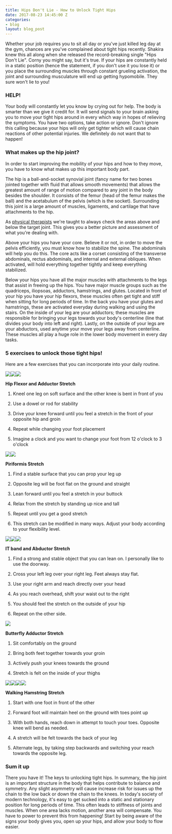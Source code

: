 ```yaml
---
title: Hips Don't Lie - How to Unlock Tight Hips
date: 2017-08-23 14:45:00 Z
categories:
- blog
layout: blog_post
---
```


Whether your job requires you to sit all day or you've just killed leg day at the gym, chances are you've complained about tight hips recently. Shakira knew this all along when she released the record-breaking single "Hips Don't Lie". Corny you might say, but it's true. If your hips are constantly held in a static position (hence the statement, if you don't use it you lose it) or you place the surrounding muscles through constant grueling activation, the joint and surrounding musculature will end up getting hypomobile. They sure won't lie to you!

### HELP!

Your body will constantly let you know by crying out for help. The body is smarter than we give it credit for. It will send signals to your brain asking you to move your tight hips around in every which way in hopes of relieving the symptoms. You have two options, take action or ignore. Don't ignore this calling because your hips will only get tighter which will cause chain reactions of other potential injuries. We definitely do not want that to happen!

### What makes up the hip joint?

In order to start improving the mobility of your hips and how to they move, you have to know what makes up this important body part.

The hip is a ball-and-socket synovial joint (fancy name for two bones jointed together with fluid that allows smooth movements) that allows the greatest amount of range of motion compared to any joint in the body besides the shoulder.  It consists of the femur (head of the femur makes the ball) and the acetabulum of the pelvis (which is the socket). Surrounding this joint is a large amount of muscles, ligaments, and cartilage that have attachments to the hip.

As [physical therapists](/#team) we're taught to always check the areas above and below the target joint. This gives you a better picture and assessment of what you're dealing with.

Above your hips you have your core. Believe it or not, in order to move the pelvis efficiently, you must know how to stabilize the spine. The abdominals will help you do this. The core acts like a corset consisting of the transverse abdominals, rectus abdominals, and internal and external obliques. When activated, will hold everything together tightly and keep everything stabilized.

Below your hips you have all the major muscles with attachments to the legs that assist in freeing up the hips.  You have major muscle groups such as the quadriceps, iliopsoas, adductors, hamstrings, and glutes. Located in front of your hip you have your hip flexors, these muscles often get tight and stiff when sitting for long periods of time. In the back you have your glutes and hamstrings, these are activated everyday during walking and using the stairs. On the inside of your leg are your adductors; these muscles are responsible for bringing your legs towards your body's centerline (line that divides your body into left and right). Lastly, on the outside of your legs are your abductors, used anytime your move your legs away from centerline. These muscles all play a huge role in the lower body movement in every day tasks.

### 5 exercises to unlock those tight hips!

Here are a few exercises that you can incorporate into your daily routine.

**![](https://lh6.googleusercontent.com/NL59a8n-ab7weCd0g5onzlyETyheVnfeQItMORSmrJIfsyznptmYvBPOYESzCiY14b4b61rxDQ4KmXTtcDN_RQE--yQl4nv8xrYwahp_jBIgSKNqJgr9f5kfPl8wIWdmR_ZhruYSKumagP8egQ)![](https://lh5.googleusercontent.com/IO8DSU4cWJ_t6d7kcWtaErvNluNItkaS7mpLakQZMQqTzM0gkmzS5ijOvWF4rBaI1B2L0q4XaQjypW1JmIQ314MhxbYkn8iqCoT5Fj7mIcc6xeG6zkYF7XmHrYaLQXoKI0ZrT1oCsMOGq9JYeQ)![](https://lh4.googleusercontent.com/JT_Qp-bbCbNX5HF5wzQi7xqcHS4gcYN902DcMdwdfWlWWVATs9z5Lij7qCjzgbLVTuS9gpeg5SuSEPG9Tu9_p-lN9UvJpFW_6yxx_yol9oz7X0kUxzRr8Fh3BETSXn8c08ZGArDkcl_Wbzimqg)**

**Hip Flexor and Adductor Stretch**

1. Kneel one leg on soft surface and the other knee is bent in front of you

2. Use a dowel or rod for stability

3. Drive your knee forward until you feel a stretch in the front of your opposite hip and groin

4. Repeat while changing your foot placement

5. Imagine a clock and you want to change your foot from 12 o'clock to 3 o'clock

**![](https://lh4.googleusercontent.com/AJpPlSRxaZJJWWsdXnmsx5PRu2TyLzs_bQyifSN7hSYIMhpx7bJ-fteZCMgI8DzQrXxWmYRI_RDnnNdWej4Ou_7x11Fq9xVMe63382hYLksWH9ZOEHBIgM6SIFxdNzbLRA7te_EGJIfLgnKqnQ)![](https://lh4.googleusercontent.com/qhHZ82BcjaYYebW-tZeL2SF7vROGZgp7WuxFY_yMPG2lh3ANWVNw3pfW8p7L-6ra7hy2GeoB9bfRDNAKn2SwunAjl2qCKiNn3AmLGZ-OZ0lEFG_7MR3t96azavhF9lPycRf2nDVy8TzXr35OXw)**

**Piriformis Stretch**

1. Find a stable surface that you can prop your leg up

2. Opposite leg will be foot flat on the ground and straight

3. Lean forward until you feel a stretch in your buttock

4. Relax from the stretch by standing up nice and tall

5. Repeat until you get a good stretch

6. This stretch can be modified in many ways. Adjust your body according to your flexibility level.

**![](https://lh4.googleusercontent.com/SfY-H7eNhdA7ImdC1dTv8wTLnVCz9V549m4TjgPgHknLtmEtV-_ZHhebrqEzBalDboaVOIR73llWJzglnSWzE1rhtPWHP_x7CrkySsj5lUWQeCPIwio6S_kguccC1CN8DENUIoC2Yc8ajqaKtQ)![](https://lh5.googleusercontent.com/5z08oQoiSfsfQrbCF2oE8QUJiYC52fXORZA7cRQsdQ5BmsaRzn4FxErHOgrpuotw0P_2x3sgPZBDOKHQOyK7aCPWTIjINkfwdhlGQuopkj_WlwdYoN0PC8SlCbfg8mc_Rz_x4Hod0F7kxQdACg)![](https://lh4.googleusercontent.com/oHxwMMDZ4nhI3_12amsw7bukQ0B1XGoERW4r7lvuoKxDkrLZbvSYzl2ubExp0yEuk-HbNmf4H2VNOVXvhAVKVLJAO0RLxhlt4MTQCXr4wt2CvL7DglHBTow85q9YCnRwn5wd3Z46plXmxAH0oA)**

**IT band and Abductor Stretch**

1. Find a strong and stable object that you can lean on. I personally like to use the doorway.

2. Cross your left leg over your right leg. Feet always stay flat.

3. Use your right arm and reach directly over your head

4. As you reach overhead, shift your waist out to the right

5. You should feel the stretch on the outside of your hip

6. Repeat on the other side.

**![](https://lh5.googleusercontent.com/OnB9uBnzWXlgD4a2v5eCU4xpqGBbzehPU5i6LuKExZE5LPpnDt7X1L9sgyCiYV84n5v3CfcUjx9encvfOanzmStTNlIb0U2hF_QIUdBbtEzpxUeGW-UIkhN6K70F8c9ZSRRdg3n-K5SvWiQ_Xg)**

**Butterfly Adductor Stretch**

1. Sit comfortably on the ground

2. Bring both feet together towards your groin

3. Actively push your knees towards the ground

4. Stretch is felt on the inside of your thighs

**![](https://lh6.googleusercontent.com/CPpOMSvayZ8eaEmo_GcelDo3qczDLDb2eBmVlD7wBjfz4Q6MDQGb4tJLV5hSdxyxFF5-96oQmfjid1iPZjWHFJCLowzK6xOpk3zeTi9Hp0-4U_GS3IIr_Qoe1ALqH_JpKIWx-5tj9roEQ-8AOQ)![](https://lh3.googleusercontent.com/ULk-57SJEJEy8_0OOV3H-fLB-oLG7X06R0I7B2ewJPpSbxQ7OcDF-vJeE0BVRPx1p-kP5I5bt8azsnL7c5kx1PHxeAIPD-rpNnsj8shTllJatm1Q--TNrN7B-EBN1lZz4qn3IEJBvW1fnCPCbQ)![](https://lh5.googleusercontent.com/Yat5rgm2jjnmF-4IGSKGxO-wj_ElenueG-Ynd1JYVJjWaKcgxjAY_evtz0LNoMLe6BXOvvOaBcn-f3FYFvouwswW6oozAnsvoj0FdBLcG4FxIUjIMO8ItrL-oINhrttVml6dXLNImCEiD2E0fg)![](https://lh6.googleusercontent.com/A6ZGbZTxcscScVbTsANVxmpbHj2xI9jUZkiOlmpMcMyu29L8FvCQ_RRsSDEEgBnHU0X3BcY2bDo7KL7ZmToLX030G54ZTeJxMZSNV5wQkalDe2iSYPSBXJph4EJqu0RQ10Sd76ZNkXw8Dh9bsw)**

**Walking Hamstring Stretch**

1. Start with one foot in front of the other

2. Forward foot will maintain heel on the ground with toes point up

3. With both hands, reach down in attempt to touch your toes. Opposite knee will bend as needed.

4. A stretch will be felt towards the back of your leg

5. Alternate legs, by taking step backwards and switching your reach towards the opposite leg.

### Sum it up

There you have it! The keys to unlocking tight hips. In summary, the hip joint is an important structure in the body that helps contribute to balance and symmetry. Any slight asymmetry will cause increase risk for issues up the chain to the low back or down the chain to the knees. In today's society of modern technology, it's easy to get sucked into a static and stationary position for long periods of time. This often leads to stiffness of joints and muscles. When one area lacks motion, another area will compensate. You have to power to prevent this from happening! Start by being aware of the signs your body gives you, open up your hips, and allow your body to flow easier. 